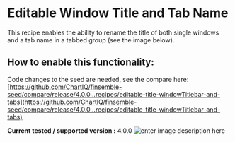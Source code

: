 # Editable Window Title and Tab Name

This recipe enables the ability to rename the title of both single windows and a tab name in a tabbed group (see the image below).

## How to enable this functionality:
Code changes to the seed are needed, see the compare here:
[https://github.com/ChartIQ/finsemble-seed/compare/release/4.0.0...recipes/editable-title-windowTitlebar-and-tabs](https://github.com/ChartIQ/finsemble-seed/compare/release/4.0.0...recipes/editable-title-windowTitlebar-and-tabs)

**Current tested / supported version :** 4.0.0
![enter image description here](https://i.imgur.com/sK6Jars.gif)

